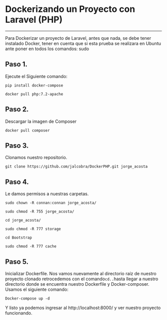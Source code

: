 # Dockerizando un Proyecto con Laravel (PHP)
<hr>
Para Dockerizar un proyecto de Laravel, antes que nada, se debe tener instalado Docker, tener en cuenta que si esta prueba se realizara en Ubuntu ante poner en todos los comandos: sudo

## Paso 1.
Ejecute el Siguiente comando:
```
pip install docker-compose
```
```
docker pull php:7.2-apache
```
## Paso 2.
Descargar la imagen de Composer
```
docker pull composer
```

## Paso 3.
Clonamos nuestro repositorio.
```
git clone https://github.com/jalcobra/DockerPHP.git jorge_acosta
```

## Paso 4.
Le damos permisos a nuestras carpetas.
```
sudo chown -R connan:connan jorge_acosta/
```
```
sudo chmod -R 755 jorge_acosta/
```
```
cd jorge_acosta/
```
```
sudo chmod -R 777 storage
```
```
cd Bootstrap
```
```
sudo chmod -R 777 cache
```
## Paso 5.
Inicializar Dockerfile.
Nos vamos nuevamente al directorio raíz de nuestro proyecto clonado retrocedemos con el comando``` cd.. ```hasta llegar a nuestro directorio donde se encuentra nuestro Dockerfile y Docker-composer.
<br>
Usamos el siguiente comando:
```
Docker-compose up -d
```
Y listo ya podemos ingresar al http://localhost:8000/ y ver nuestro proyecto funcionando.

